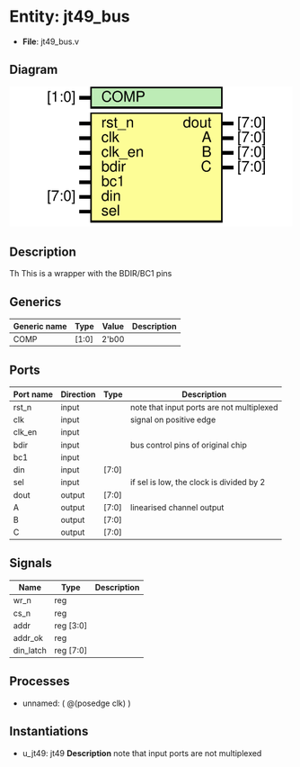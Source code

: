 # Entity: jt49_bus

- **File**: jt49_bus.v
## Diagram

![Diagram](jt49_bus.svg "Diagram")
## Description

 Th
 This is a wrapper with the BDIR/BC1 pins    
 
## Generics

| Generic name | Type  | Value | Description |
| ------------ | ----- | ----- | ----------- |
| COMP         | [1:0] | 2'b00 |             |
## Ports

| Port name | Direction | Type  | Description                               |
| --------- | --------- | ----- | ----------------------------------------- |
| rst_n     | input     |       | note that input ports are not multiplexed |
| clk       | input     |       | signal on positive edge                   |
| clk_en    | input     |       |                                           |
| bdir      | input     |       | bus control pins of original chip         |
| bc1       | input     |       |                                           |
| din       | input     | [7:0] |                                           |
| sel       | input     |       | if sel is low, the clock is divided by 2  |
| dout      | output    | [7:0] |                                           |
| A         | output    | [7:0] | linearised channel output                 |
| B         | output    | [7:0] |                                           |
| C         | output    | [7:0] |                                           |
## Signals

| Name      | Type      | Description |
| --------- | --------- | ----------- |
| wr_n      | reg       |             |
| cs_n      | reg       |             |
| addr      | reg [3:0] |             |
| addr_ok   | reg       |             |
| din_latch | reg [7:0] |             |
## Processes
- unnamed: ( @(posedge clk) )
## Instantiations

- u_jt49: jt49
**Description**
note that input ports are not multiplexed
